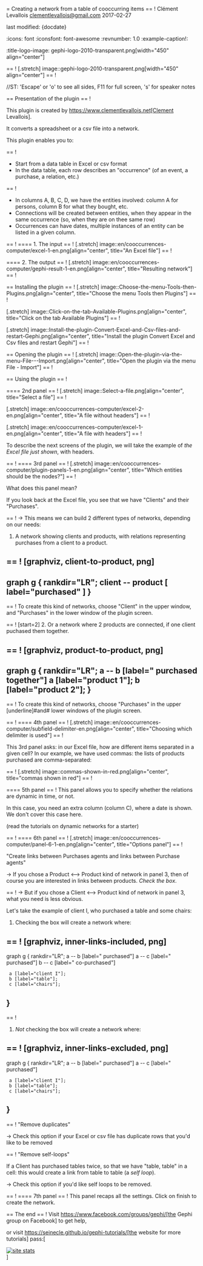 =  Creating a network from a table of cooccurring items
== !
Clément Levallois <clementlevallois@gmail.com>
2017-02-27

last modified: {docdate}

:icons: font
:iconsfont:   font-awesome
:revnumber: 1.0
:example-caption!:

:title-logo-image: gephi-logo-2010-transparent.png[width="450" align="center"]

== !
[.stretch]
image::gephi-logo-2010-transparent.png[width="450" align="center"]
== !


//ST: 'Escape' or 'o' to see all sides, F11 for full screen, 's' for speaker notes


== Presentation of the plugin
== !

This plugin is created by https://www.clementlevallois.net[Clement Levallois].

It converts a spreadsheet or a csv file into a network.

This plugin enables you to:


== !
*   Start from a data table in Excel or csv format
*   In the data table, each row describes an "occurrence" (of an event, a purchase, a relation, etc.)

== !
*   In columns A, B, C, D, we have the entities involved: column A for persons, column B for what they bought, etc.
*   Connections will be created between entities, when they appear in the same occurrence (so, when they are on thee same row)
*   Occurrences can have dates, multiple instances of an entity can be listed in a given column.

== !
==== 1. The input
== !
[.stretch]
image::en/cooccurrences-computer/excel-1-en.png[align="center", title="An Excel file"]
== !


==== 2. The output
== !
[.stretch]
image::en/cooccurrences-computer/gephi-result-1-en.png[align="center", title="Resulting network"]
== !


== Installing the plugin
== !
[.stretch]
image::Choose-the-menu-Tools-then-Plugins.png[align="center", title="Choose the menu Tools then Plugins"]
== !


[.stretch]
image::Click-on-the-tab-Available-Plugins.png[align="center", title="Click on the tab Available Plugins"]
== !


[.stretch]
image::Install-the-plugin-Convert-Excel-and-Csv-files-and-restart-Gephi.png[align="center", title="Install the plugin Convert Excel and Csv files and restart Gephi"]
== !


== Opening the plugin
== !
[.stretch]
image::Open-the-plugin-via-the-menu-File---Import.png[align="center", title="Open the plugin via the menu File - Import"]
== !


== Using the plugin
== !

==== 2nd panel
== !
[.stretch]
image::Select-a-file.png[align="center", title="Select a file"]
== !


[.stretch]
image::en/cooccurrences-computer/excel-2-en.png[align="center", title="A file without headers"]
== !


[.stretch]
image::en/cooccurrences-computer/excel-1-en.png[align="center", title="A file with headers"]
== !


To describe the next screens of the plugin, we will take the example of *the Excel file just shown*, with headers.

== !
==== 3rd panel
== !
[.stretch]
image::en/cooccurrences-computer/plugin-panels-1-en.png[align="center", title="Which entities should be the nodes?"]
== !


What does this panel mean?

If you look back at the Excel file, you see that we have "Clients" and their "Purchases".


== !
-> This means we can build 2 different types of networks, depending on our needs:

1. A network showing clients and products, with relations representing purchases from a client to a product.



== !
[graphviz, client-to-product, png]
----
graph g {
    rankdir="LR";
    client -- product [ label="purchased" ]
}
----


== !
To create this kind of networks, choose "Client" in the upper window, and "Purchases" in the lower window of the plugin screen.



== !
[start=2]
2. Or a network where 2 products are connected, if one client puchased them together.


== !
[graphviz, product-to-product, png]
----
graph g {
    rankdir="LR";
    a -- b [label=" purchased together"]
     a [label="product 1"];
     b [label="product 2"];
}
----


== !
To create this kind of networks, choose "Purchases" in the upper [underline]#and# lower windows of the plugin screen.

== !
==== 4th panel
== !
[.stretch]
image::en/cooccurrences-computer/subfield-delimiter-en.png[align="center", title="Choosing which delimiter is used"]
== !


This 3rd panel asks: in our Excel file, how are different items separated in a given cell?
In our example, we have used commas: the lists of products purchased are comma-separated:

== !
[.stretch]
image::commas-shown-in-red.png[align="center", title="commas shown in red"]
== !


==== 5th panel
== !
This panel allows you to specify whether the relations are dynamic in time, or not.

In this case, you need an extra column (column C), where a date is shown. We don't cover this case here.

(read the tutorials on dynamic networks for a starter)

== !
==== 6th panel
== !
[.stretch]
image::en/cooccurrences-computer/panel-6-1-en.png[align="center", title="Options panel"]
== !


 "Create links between Purchases agents and links between Purchase agents"

-> If you chose a Product <--> Product kind of network in panel 3, then of course you are interested in links between products. *Check the box*.


== !
-> But if you chose a Client <--> Product kind of network  in panel 3, what you need is less obvious.

Let's take the example of client I, who purchased a table and some chairs:

1. Checking the box will create a network where:


== !
[graphviz, inner-links-included, png]
----
graph g {
    rankdir="LR";
    a -- b [label=" purchased"]
    a -- c [label=" purchased"]
    b -- c [label=" co-purchased"]

     a [label="client I"];
     b [label="table"];
     c [label="chairs"];

}
----


== !
1. *Not* checking the box will create a network where:


== !
[graphviz, inner-links-excluded, png]
----
graph g {
    rankdir="LR";
    a -- b [label=" purchased"]
    a -- c [label=" purchased"]

     a [label="client I"];
     b [label="table"];
     c [label="chairs"];

}
----


== !
 "Remove duplicates"

-> Check this option if your Excel or csv file has duplicate rows that you'd like to be removed


== !
 "Remove self-loops"

If a Client has purchased tables twice, so that we have "table, table" in a cell: this would create a link from table to table (a *self loop*).

-> Check this option if you'd like self loops to be removed.

== !
==== 7th panel
== !
This panel recaps all the settings. Click on finish to create the network.

== The end
== !
Visit https://www.facebook.com/groups/gephi/[the Gephi group on Facebook] to get help,

or visit https://seinecle.github.io/gephi-tutorials/[the website for more tutorials]
pass:[    <!-- Start of StatCounter Code for Default Guide -->
    <script type="text/javascript">
        var sc_project = 11238920;
        var sc_invisible = 1;
        var sc_security = "11238920";
        var scJsHost = (("https:" == document.location.protocol) ?
            "https://secure." : "http://www.");
        document.write("<sc" + "ript type='text/javascript' src='" +
            scJsHost +
            "statcounter.com/counter/counter.js'></" + "script>");
    </script>
    <noscript><div class="statcounter"><a title="site stats"
    href="http://statcounter.com/" target="_blank"><img
    class="statcounter"
    src="//c.statcounter.com/11238920/0/11238920/1/" alt="site
    stats"></a></div></noscript>
    <!-- End of StatCounter Code for Default Guide -->]
